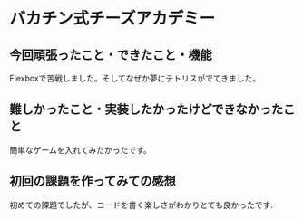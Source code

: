# バカチン式チーズアカデミー

## 今回頑張ったこと・できたこと・機能
Flexboxで苦戦しました。そしてなぜか夢にテトリスがでてきました。

## 難しかったこと・実装したかったけどできなかったこと
簡単なゲームを入れてみたかったです。

## 初回の課題を作ってみての感想
初めての課題でしたが、コードを書く楽しさがわかりとても良かったです.
